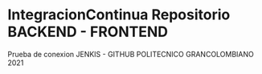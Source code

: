 # IntegracionContinua Repositorio BACKEND - FRONTEND

Prueba de conexion JENKIS - GITHUB POLITECNICO GRANCOLOMBIANO 2021
